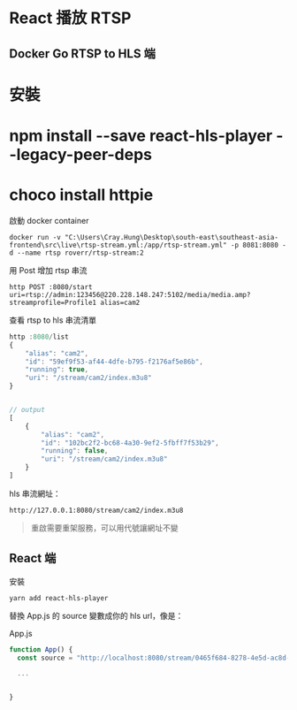 # React 播放 RTSP

## Docker Go RTSP to HLS 端

# 安裝
#   npm install --save react-hls-player --legacy-peer-deps
#   choco install httpie

啟動 docker container
<!-- 
"pwd" is a valid Unix command to access current directory, but it is not valid in Windows 
docker run -v `pwd`/rtsp-stream.yml:/app/rtsp-stream.yml \
            -p 8080:8080 -d \
           --name rtsp \
           roverr/rtsp-stream:2
-->
```
docker run -v "C:\Users\Cray.Hung\Desktop\south-east\southeast-asia-frontend\src\live\rtsp-stream.yml:/app/rtsp-stream.yml" -p 8081:8080 -d --name rtsp roverr/rtsp-stream:2
```


用 Post 增加 rtsp 串流
```
http POST :8080/start uri=rtsp://admin:123456@220.228.148.247:5102/media/media.amp?streamprofile=Profile1 alias=cam2
```


查看 rtsp to hls 串流清單
```javascript
http :8080/list
{
    "alias": "cam2",
    "id": "59ef9f53-af44-4dfe-b795-f2176af5e86b",
    "running": true,
    "uri": "/stream/cam2/index.m3u8"
}


// output
[
    {
        "alias": "cam2",
        "id": "102bc2f2-bc68-4a30-9ef2-5fbff7f53b29",
        "running": false,
        "uri": "/stream/cam2/index.m3u8"
    }
]
```

hls 串流網址：
<!--下載http  https://httpie.io/ -->
```
http://127.0.0.1:8080/stream/cam2/index.m3u8
```

> 重啟需要重架服務，可以用代號讓網址不變

## React 端

安裝
```
yarn add react-hls-player
```

替換 App.js 的 source 變數成你的 hls url，像是：

App.js
```javascript
function App() {
  const source = "http://localhost:8080/stream/0465f684-8278-4e5d-ac8d-4a7fb4557898/index.m3u8";

  ...


}
```